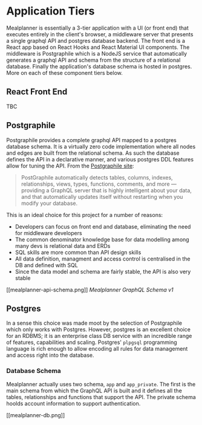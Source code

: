 # Application Tiers

Mealplanner is essentially a 3-tier application with a UI (or front end) that executes entirely in the client's browser, a middleware server that presents a single graphql API and postgres database backend. The front end is a React app based on React Hooks and React Material UI components. The middleware is Postgraphile which is a NodeJS service that automatically generates a graphql API and schema from the structure of a relational database. Finally the application's database schema is hosted in postgres. More on each of these component tiers below.

## React Front End

TBC

## Postgraphile

Postgraphile provides a complete graphql API mapped to a postgres database schema. It is a virtually zero code implementation where all nodes and edges are built from the relational schema. As such the database defines the API in a declarative manner, and various postgres DDL features allow for tuning the API. From the [Postgraphile site](https://www.graphile.org/postgraphile/):

> PostGraphile automatically detects tables, columns, indexes, relationships, views, types, functions, comments, and more — providing a GraphQL server that is highly intelligent about your data, and that automatically updates itself without restarting when you modify your database.

This is an ideal choice for this project for a number of reasons:
* Developers can focus on front end and database, eliminating the need for middleware developers
* The common denominator knowledge base for data modelling among many devs is relational data and ERDs
* SQL skills are more common than API design skills
* All data definition, managment and access control is centralised in the DB and defined with SQL
* Since the data model and schema are fairly stable, the API is also very stable

[[mealplanner-api-schema.png]]
*Mealplanner GraphQL Schema v1*

## Postgres

In a sense this choice was made moot by the selection of Postgraphile which only works with Postgres. However, postgres is an excellent choice for an RDBMS; it is an enterprise class DB service with an incredible range of features, capabilities and scaling. Postgres' `plpgsql` programming language is rich enough to allow encoding all rules for data management and access right into the database.

### Database Schema

Mealplanner actually uses two schema, `app` and `app_private`. The first is the main schema from which the GraphQL API is built and it defines all the tables, relationships and functions that support the API. The private schema hoolds account information to support authentication.

[[mealplanner-db.png]]

 

